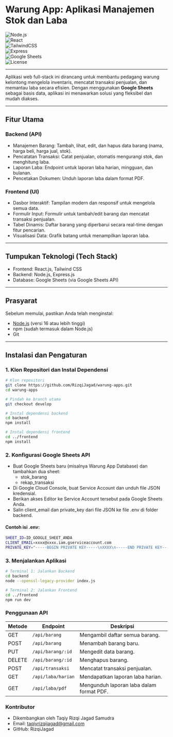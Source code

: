 # Warung App: Aplikasi Manajemen Stok dan Laba

![Node.js](https://img.shields.io/badge/Node.js-16%2B-green?logo=node.js)  
![React](https://img.shields.io/badge/React-18-blue?logo=react)  
![TailwindCSS](https://img.shields.io/badge/TailwindCSS-3-blue?logo=tailwind-css)  
![Express](https://img.shields.io/badge/Express.js-4-black?logo=express)  
![Google Sheets](https://img.shields.io/badge/Google%20Sheets-API-green?logo=googlesheets)  
![License](https://img.shields.io/badge/License-MIT-yellow)  

---

Aplikasi web full-stack ini dirancang untuk membantu pedagang warung kelontong mengelola inventaris, mencatat transaksi penjualan, dan memantau laba secara efisien. Dengan menggunakan **Google Sheets** sebagai basis data, aplikasi ini menawarkan solusi yang fleksibel dan mudah diakses.

---

## Fitur Utama

### Backend (API)
- Manajemen Barang: Tambah, lihat, edit, dan hapus data barang (nama, harga beli, harga jual, stok).
- Pencatatan Transaksi: Catat penjualan, otomatis mengurangi stok, dan menghitung laba.
- Laporan Laba: Endpoint untuk laporan laba harian, mingguan, dan bulanan.
- Pencetakan Dokumen: Unduh laporan laba dalam format PDF.

### Frontend (UI)
- Dasbor Interaktif: Tampilan modern dan responsif untuk mengelola semua data.
- Formulir Input: Formulir untuk tambah/edit barang dan mencatat transaksi penjualan.
- Tabel Dinamis: Daftar barang yang diperbarui secara real-time dengan fitur pencarian.
- Visualisasi Data: Grafik batang untuk menampilkan laporan laba.

---

## Tumpukan Teknologi (Tech Stack)
- Frontend: React.js, Tailwind CSS  
- Backend: Node.js, Express.js  
- Database: Google Sheets (via Google Sheets API)  

---

## Prasyarat
Sebelum memulai, pastikan Anda telah menginstal:
- [Node.js](https://nodejs.org/) (versi 16 atau lebih tinggi)  
- npm (sudah termasuk dalam Node.js)  
- Git  

---

## Instalasi dan Pengaturan

### 1. Klon Repositori dan Instal Dependensi
```bash
# Klon repositori
git clone https://github.com/RizqiJagad/warung-apps.git
cd warung-apps

# Pindah ke branch utama
git checkout develop

# Instal dependensi backend
cd backend
npm install

# Instal dependensi frontend
cd ../frontend
npm install
```

### 2. Konfigurasi Google Sheets API
- Buat Google Sheets baru (misalnya Warung App Database) dan tambahkan dua sheet:
    - stok_barang
    - rekap_transaksi
- Di Google Cloud Console, buat Service Account dan unduh file JSON kredensial.
- Berikan akses Editor ke Service Account tersebut pada Google Sheets Anda.
- Salin client_email dan private_key dari file JSON ke file .env di folder backend.

#### Contoh isi .env:
```bash
SHEET_ID=ID_GOOGLE_SHEET_ANDA
CLIENT_EMAIL=xxxx@xxxx.iam.gserviceaccount.com
PRIVATE_KEY="-----BEGIN PRIVATE KEY-----\nXXXX\n-----END PRIVATE KEY-----\n"
```
### 3. Menjalankan Aplikasi
```bash
# Terminal 1: Jalankan Backend
cd backend
node --openssl-legacy-provider index.js

# Terminal 2: Jalankan Frontend
cd ../frontend
npm run dev
```
###  Penggunaan API
| Metode | Endpoint           | Deskripsi                                |
| ------ | ------------------ | ---------------------------------------- |
| GET    | `/api/barang`      | Mengambil daftar semua barang.           |
| POST   | `/api/barang`      | Menambah barang baru.                    |
| PUT    | `/api/barang/:id`  | Mengedit data barang.                    |
| DELETE | `/api/barang/:id`  | Menghapus barang.                        |
| POST   | `/api/transaksi`   | Mencatat transaksi penjualan.            |
| GET    | `/api/laba/harian` | Mendapatkan laporan laba harian.         |
| GET    | `/api/laba/pdf`    | Mengunduh laporan laba dalam format PDF. |

### Kontributor
- Dikembangkan oleh Taqiy Rizqi Jagad Samudra
- Email: taqiyrizqijagad@gmail.com
- GitHub: RizqiJagad



